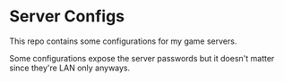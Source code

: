 # Server Configs

This repo contains some configurations for my game servers.

Some configurations expose the server passwords but it doesn't matter since they're LAN only anyways.


